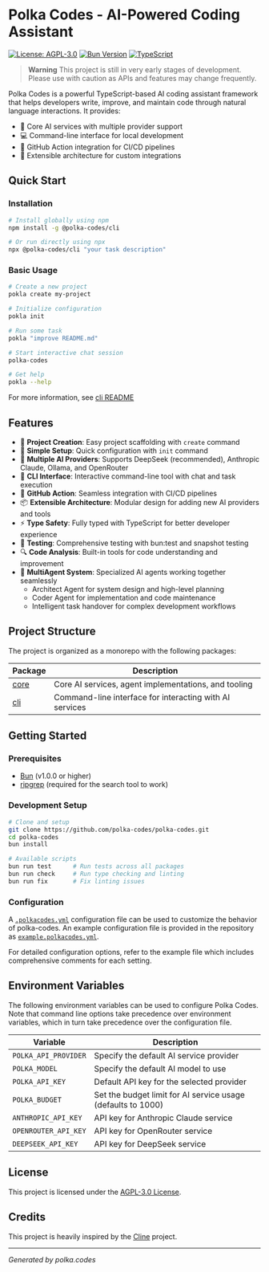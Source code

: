 # Polka Codes - AI-Powered Coding Assistant

[![License: AGPL-3.0](https://img.shields.io/badge/License-AGPL%203.0-blue.svg)](LICENSE)
[![Bun Version](https://img.shields.io/badge/Bun-v1.0.0+-brightgreen)](https://bun.sh)
[![TypeScript](https://img.shields.io/badge/TypeScript-5.0+-blue)](https://www.typescriptlang.org)

> **Warning**
> This project is still in very early stages of development. Please use with caution as APIs and features may change frequently.

Polka Codes is a powerful TypeScript-based AI coding assistant framework that helps developers write, improve, and maintain code through natural language interactions. It provides:

- 🚀 Core AI services with multiple provider support
- 💻 Command-line interface for local development
- 🤖 GitHub Action integration for CI/CD pipelines
- 🧩 Extensible architecture for custom integrations

## Quick Start

### Installation

```bash
# Install globally using npm
npm install -g @polka-codes/cli

# Or run directly using npx
npx @polka-codes/cli "your task description"
```

### Basic Usage

```bash
# Create a new project
pokla create my-project

# Initialize configuration
pokla init

# Run some task
pokla "improve README.md"

# Start interactive chat session
polka-codes

# Get help
pokla --help
```

For more information, see [cli README](packages/cli/README.md)

## Features

- 🎯 **Project Creation**: Easy project scaffolding with `create` command
- 🔧 **Simple Setup**: Quick configuration with `init` command
- 🤖 **Multiple AI Providers**: Supports DeepSeek (recommended), Anthropic Claude, Ollama, and OpenRouter
- 🔧 **CLI Interface**: Interactive command-line tool with chat and task execution
- 🔄 **GitHub Action**: Seamless integration with CI/CD pipelines
- 📦 **Extensible Architecture**: Modular design for adding new AI providers and tools
- ⚡ **Type Safety**: Fully typed with TypeScript for better developer experience
- 🧪 **Testing**: Comprehensive testing with bun:test and snapshot testing
- 🔍 **Code Analysis**: Built-in tools for code understanding and improvement
- 🤝 **MultiAgent System**: Specialized AI agents working together seamlessly
  - Architect Agent for system design and high-level planning
  - Coder Agent for implementation and code maintenance
  - Intelligent task handover for complex development workflows

## Project Structure

The project is organized as a monorepo with the following packages:

| Package | Description |
|---------|-------------|
| [core](/packages/core) | Core AI services, agent implementations, and tooling |
| [cli](/packages/cli) | Command-line interface for interacting with AI services |

## Getting Started

### Prerequisites

- [Bun](https://bun.sh/) (v1.0.0 or higher)
- [ripgrep](https://github.com/BurntSushi/ripgrep#installation) (required for the search tool to work)

### Development Setup

```bash
# Clone and setup
git clone https://github.com/polka-codes/polka-codes.git
cd polka-codes
bun install

# Available scripts
bun run test      # Run tests across all packages
bun run check     # Run type checking and linting
bun run fix       # Fix linting issues
```

### Configuration

A [`.polkacodes.yml`](.polkacodes.yml) configuration file can be used to customize the behavior of polka-codes. An example configuration file is provided in the repository as [`example.polkacodes.yml`](example.polkacodes.yml).

For detailed configuration options, refer to the example file which includes comprehensive comments for each setting.

## Environment Variables

The following environment variables can be used to configure Polka Codes. Note that command line options take precedence over environment variables, which in turn take precedence over the configuration file.

| Variable | Description |
|----------|-------------|
| `POLKA_API_PROVIDER` | Specify the default AI service provider |
| `POLKA_MODEL` | Specify the default AI model to use |
| `POLKA_API_KEY` | Default API key for the selected provider |
| `POLKA_BUDGET` | Set the budget limit for AI service usage (defaults to 1000) |
| `ANTHROPIC_API_KEY` | API key for Anthropic Claude service |
| `OPENROUTER_API_KEY` | API key for OpenRouter service |
| `DEEPSEEK_API_KEY` | API key for DeepSeek service |

## License

This project is licensed under the [AGPL-3.0 License](LICENSE).

## Credits

This project is heavily inspired by the [Cline](https://github.com/cline/cline) project.

---
*Generated by polka.codes*
